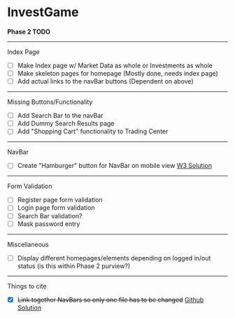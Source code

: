 # InvestGame


__Phase 2 TODO__

---

Index Page
- [ ] Make Index page w/ Market Data as whole or Investments as whole
- [ ] Make skeleton pages for homepage (Mostly done, needs index page)
- [ ] Add actual links to the navBar buttons (Dependent on above)

---

Missing Buttons/Functionality
- [ ] Add Search Bar to the navBar
- [ ] Add Dummy Search Results page 
- [ ] Add "Shopping Cart" functionality to Trading Center

---

NavBar
- [ ] Create "Hamburger" button for NavBar on mobile view [W3 Solution](https://www.w3schools.com/howto/howto_css_menu_icon.asp)

---

Form Validation
- [ ] Register page form validation
- [ ] Login page form validation
- [ ] Search Bar validation?
- [ ] Mask password entry

---

Miscellaneous
- [ ] Display different homepages/elements depending on logged in/out status (is this within Phase 2 purview?)


---

Things to cite
- [X] ~~Link together NavBars so only one file has to be changed~~ [Github Solution](https://stackoverflow.com/questions/31954089/how-can-i-reuse-a-navigation-bar-on-multiple-pages)
